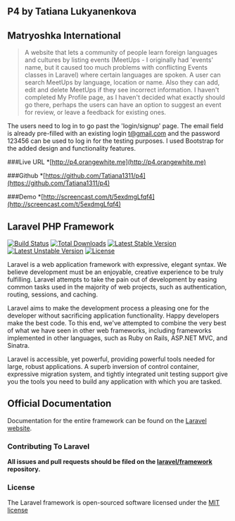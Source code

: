 
## P4 by Tatiana Lukyanenkova
## Matryoshka International

>A website that lets a community of people learn foreign languages and cultures by listing events (MeetUps - I originally had 'events' name, but it caused too much problems with conflicting Events classes in Laravel) where certain languages are spoken.
>A user can search MeetUps by language, location or name. Also they can add, edit and delete MeetUps if they see incorrect information.
>I haven't completed My Profile page, as I haven't decided what exactly should go there, perhaps the users can have an option to suggest an event for review, or leave a feedback for existing ones.

The users need to log in to go past the 'login/signup' page. The email field is already pre-filled with an existing login t@gmail.com and the password 123456 can be used to log in for the testing purposes.
I used Bootstrap for the added design and functionality features.

###Live URL
*[http://p4.orangewhite.me](http://p4.orangewhite.me)

###Github 
*[https://github.com/Tatiana1311/p4](https://github.com/Tatiana1311/p4)

###Demo
*[http://screencast.com/t/5exdmgLfqf4](http://screencast.com/t/5exdmgLfqf4)




## Laravel PHP Framework

[![Build Status](https://travis-ci.org/laravel/framework.svg)](https://travis-ci.org/laravel/framework)
[![Total Downloads](https://poser.pugx.org/laravel/framework/downloads.svg)](https://packagist.org/packages/laravel/framework)
[![Latest Stable Version](https://poser.pugx.org/laravel/framework/v/stable.svg)](https://packagist.org/packages/laravel/framework)
[![Latest Unstable Version](https://poser.pugx.org/laravel/framework/v/unstable.svg)](https://packagist.org/packages/laravel/framework)
[![License](https://poser.pugx.org/laravel/framework/license.svg)](https://packagist.org/packages/laravel/framework)

Laravel is a web application framework with expressive, elegant syntax. We believe development must be an enjoyable, creative experience to be truly fulfilling. Laravel attempts to take the pain out of development by easing common tasks used in the majority of web projects, such as authentication, routing, sessions, and caching.

Laravel aims to make the development process a pleasing one for the developer without sacrificing application functionality. Happy developers make the best code. To this end, we've attempted to combine the very best of what we have seen in other web frameworks, including frameworks implemented in other languages, such as Ruby on Rails, ASP.NET MVC, and Sinatra.

Laravel is accessible, yet powerful, providing powerful tools needed for large, robust applications. A superb inversion of control container, expressive migration system, and tightly integrated unit testing support give you the tools you need to build any application with which you are tasked.

## Official Documentation

Documentation for the entire framework can be found on the [Laravel website](http://laravel.com/docs).

### Contributing To Laravel

**All issues and pull requests should be filed on the [laravel/framework](http://github.com/laravel/framework) repository.**

### License

The Laravel framework is open-sourced software licensed under the [MIT license](http://opensource.org/licenses/MIT)
